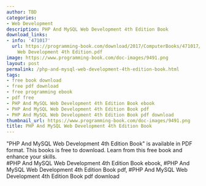 ```yaml
---
author: TBD
categories:
- Web Development
description: PHP And MySQL Web Development 4th Edition Book
download_links:
- info: '471017'
  url: https://programming-book.com/download/2017/ComputerBooks/471017/PHP And MySQL
    Web Development 4th Edition.pdf
image: https://www.programming-book.com/doc-images/9491.png
layout: post
permalink: /php-and-mysql-web-development-4th-edition-book.html
tags:
- free book download
- free pdf download
- free programming ebook
- pdf free
- PHP And MySQL Web Development 4th Edition Book ebook
- PHP And MySQL Web Development 4th Edition Book pdf
- PHP And MySQL Web Development 4th Edition Book pdf download
thumbnail_url: https://www.programming-book.com/doc-images/9491.png
title: PHP And MySQL Web Development 4th Edition Book
---
```


 
<div class="item-desc text-justify">
  "PHP And MySQL Web Development 4th Edition Book" is available in PDF format. This books is free to download. Learn from this free book and enhance your skills.
  <br>
  #PHP And MySQL Web Development 4th Edition Book ebook, #PHP And MySQL Web Development 4th Edition Book pdf, #PHP And MySQL Web Development 4th Edition Book pdf download
</div>